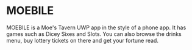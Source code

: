 # MOEBILE
MOEBILE is a Moe's Tavern UWP app in the style of a phone app. It has games such as Dicey Sixes and Slots. You can also browse the drinks menu, buy lottery tickets on there and get your fortune read.
